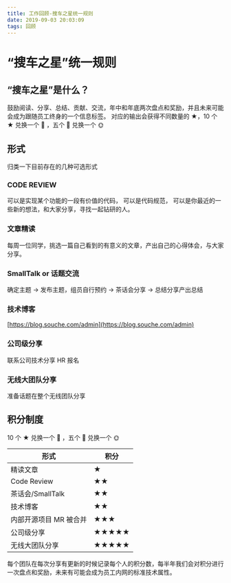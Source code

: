 ```yaml
---
title: 工作回顾-搜车之星统一规则
date: 2019-09-03 20:03:09
tags: 回顾
---
```


# “搜车之星”统一规则

## [](#6n0ktd)“搜车之星”是什么？

鼓励阅读、分享、总结、贡献、交流，年中和年底两次盘点和奖励，并且未来可能会成为跟随员工终身的一个信息标签。
对应的输出会获得不同数量的 ★，10 个 ★ 兑换一个 🌙 ，五个 🌙 兑换一个 🌞

## [](#400ncf)形式

归类一下目前存在的几种可选形式

### [](#g9rihg)CODE REVIEW

可以是实现某个功能的一段有价值的代码，
可以是代码规范，
可以是你最近的一些新的想法，和大家分享，寻找一起钻研的人。

### [](#d9wdzg)文章精读

每周一位同学，挑选一篇自己看到的有意义的文章，产出自己的心得体会，与大家分享。

### [](#xhx8tq)SmallTalk or 话题交流

确定主题 -> 发布主题，组员自行预约 -> 茶话会分享 -> 总结分享产出总结

### [](#v6ciwk)技术博客

[https://blog.souche.com/admin](https://blog.souche.com/admin)

### [](#lpqpso)公司级分享

联系公司技术分享 HR 报名

### 无线大团队分享

准备话题在整个无线团队分享

## [](#s9xveu)积分制度

10 个 ★ 兑换一个 🌙 ，五个 🌙 兑换一个 🌞

| 形式                   | 积分  |
| ---------------------- | ----- |
| 精读文章               | ★     |
| Code Review            | ★★    |
| 茶话会/SmallTalk       | ★★    |
| 技术博客               | ★★    |
| 内部开源项目 MR 被合并 | ★★★   |
| 公司级分享             | ★★★★★ |
| 无线大团队分享         | ★★★★★ |

每个团队在每次分享有更新的时候记录每个人的积分数，每半年我们会对积分进行一次盘点和奖励，未来有可能会成为员工内网的标准技术属性。
